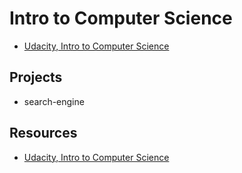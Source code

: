 # Intro to Computer Science

- [Udacity, Intro to Computer Science](https://www.udacity.com/course/intro-to-computer-science--cs101)















## Projects

- search-engine



## Resources


- [Udacity, Intro to Computer Science](https://www.udacity.com/course/intro-to-computer-science--cs101)




